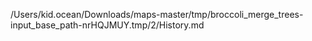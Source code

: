 /Users/kid.ocean/Downloads/maps-master/tmp/broccoli_merge_trees-input_base_path-nrHQJMUY.tmp/2/History.md